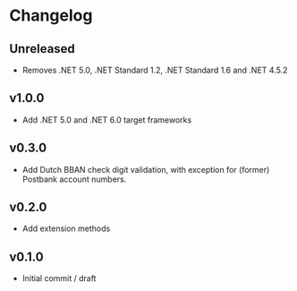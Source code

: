 # Changelog

## Unreleased

- Removes .NET 5.0, .NET Standard 1.2, .NET Standard 1.6 and .NET 4.5.2

## v1.0.0

- Add .NET 5.0 and .NET 6.0 target frameworks

## v0.3.0

- Add Dutch BBAN check digit validation, with exception for (former) Postbank account numbers.

## v0.2.0

- Add extension methods

## v0.1.0

- Initial commit / draft
